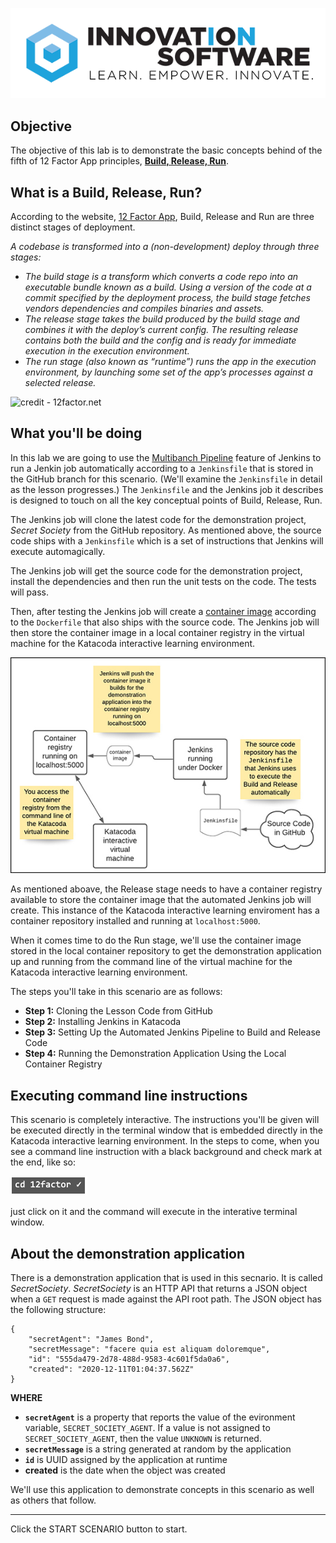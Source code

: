 ![logo](12factor-001/assets/logo-sm.png)
## Objective

The objective of this lab is to demonstrate the basic concepts behind of the fifth of 12 Factor App principles, **[Build, Release, Run](https://12factor.net/build-release-run)**.

## What is a Build, Release, Run?

According to the website, [12 Factor App](https://12factor.net/build-release-run), Build, Release and Run are three distinct stages of deployment. 

*A codebase is transformed into a (non-development) deploy through three stages:*

* *The build stage is a transform which converts a code repo into an executable bundle known as a build. Using a version of the code at a commit specified by the deployment process, the build stage fetches vendors dependencies and compiles binaries and assets.*
* *The release stage takes the build produced by the build stage and combines it with the deploy’s current config. The resulting release contains both the build and the config and is ready for immediate execution in the execution environment.*
* *The run stage (also known as “runtime”) runs the app in the execution environment, by launching some set of the app’s processes against a selected release.*

![credit - 12factor.net](https://12factor.net/images/release.png)

## What you'll be doing 

In this lab we are going to use the [Multibanch Pipeline](https://www.jenkins.io/blog/2015/12/03/pipeline-as-code-with-multibranch-workflows-in-jenkins/) feature of Jenkins to run a Jenkin job automatically according to a `Jenkinsfile` that is stored in the GitHub branch for this scenario. (We'll examine the `Jenkinsfile` in detail as the lesson progresses.) The `Jenkinsfile` and the Jenkins job it describes is designed to touch on all the key conceptual points of Build, Release, Run.

The Jenkins job will clone the latest code for the demonstration project, *Secret Society* from the GitHub repository. As mentioned above, the source code ships with a `Jenkinsfile` which is a set of instructions that Jenkins will execute automagically.

The Jenkins job will get the source code for the demonstration project, install the dependencies and then run the unit tests on the code. The tests will pass.

Then, after testing the Jenkins job will create a [container image](https://www.docker.com/resources/what-container) according to the `Dockerfile` that also ships with the source code. The Jenkins job will then store the container image in a local container registry in the virtual machine for the Katacoda interactive learning environment.

![jenkins-container](12factor-005/assets/12-factor-5-intro.jpg)

As mentioned aboave, the Release stage needs to have a container registry available to store the container image that the automated Jenkins job will create. This instance of the Katacoda interactive learning enviroment has a container repository installed and running at `localhost:5000`.

When it comes time to do the Run stage, we'll use the container image stored in the local container repository to get the demonstration application up and running from the command line of the virtual machine for the Katacoda interactive learning environment.

The steps you'll take in this scenario are as follows:

* **Step 1:** Cloning the Lesson Code from GitHub
* **Step 2:** Installing Jenkins in Katacoda
* **Step 3:** Setting Up the Automated Jenkins Pipeline to Build and Release Code
* **Step 4:** Running the Demonstration Application Using the Local Container Registry

## Executing command line instructions 

This scenario is completely interactive. The instructions you'll be given will be executed directly in the terminal window that is embedded directly in the Katacoda interactive learning environment. In the steps to come, when you see a command line instruction with a black background and check mark at the end, like so:

![Katacoda command line](12factor-005/assets/command-01.png)

just click on it and the command will execute in the interative terminal window.

## About the demonstration application

There is a demonstration application that is used in this secnario. It is called *SecretSociety*. *SecretSociety* is an HTTP API that returns a JSON object when a `GET` request is made against the API root path. The JSON object has the following structure:

```
{
    "secretAgent": "James Bond",
    "secretMessage": "facere quia est aliquam doloremque",
    "id": "555da479-2d78-488d-9583-4c601f5da0a6",
    "created": "2020-12-11T01:04:37.562Z"
}

```

**WHERE**

* **`secretAgent`** is a property that reports the value of the evironment variable, `SECRET_SOCIETY_AGENT`. If a value is not assigned to `SECRET_SOCIETY_AGENT`, then the value `UNKNOWN` is returned.
*  **`secretMessage`** is a string generated at random by the application
*  **`id`** is UUID assigned by the application at runtime
*  **created** is the date when the object was created

We'll use this application to demonstrate concepts in this scenario as well as others that follow.

---

Click the START SCENARIO button to start.
